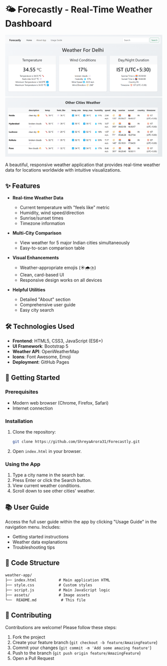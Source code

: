 # 🌤️ Forecastly - Real-Time Weather Dashboard

![alt text](image-2.png)![alt text](image-1.png)

A beautiful, responsive weather application that provides real-time weather data for locations worldwide with intuitive visualizations.

## ✨ Features

- **Real-time Weather Data**

  - Current temperature with "feels like" metric
  - Humidity, wind speed/direction
  - Sunrise/sunset times
  - Timezone information

- **Multi-City Comparison**

  - View weather for 5 major Indian cities simultaneously
  - Easy-to-scan comparison table

- **Visual Enhancements**

  - Weather-appropriate emojis (☀️🌧️⛈️)
  - Clean, card-based UI
  - Responsive design works on all devices

- **Helpful Utilities**
  - Detailed "About" section
  - Comprehensive user guide
  - Easy city search

## 🛠️ Technologies Used

- **Frontend**: HTML5, CSS3, JavaScript (ES6+)
- **UI Framework**: Bootstrap 5
- **Weather API**: OpenWeatherMap
- **Icons**: Font Awesome, Emoji
- **Deployment**: GitHub Pages

## 🚀 Getting Started

### Prerequisites

- Modern web browser (Chrome, Firefox, Safari)
- Internet connection

### Installation

1. Clone the repository:
   ```bash
   git clone https://github.com/ShreyaArora31/Forecastly.git
   ```
2. Open `index.html` in your browser.

### Using the App

1. Type a city name in the search bar.
2. Press Enter or click the Search button.
3. View current weather conditions.
4. Scroll down to see other cities' weather.

## 📚 User Guide

Access the full user guide within the app by clicking "Usage Guide" in the navigation menu. Includes:

- Getting started instructions
- Weather data explanations
- Troubleshooting tips

## 📝 Code Structure

```
weather-app/
├── index.html          # Main application HTML
├── style.css           # Custom styles
├── script.js           # Main JavaScript logic
├── assets/             # Image assets
└──  README.md           # This file
```

## 🤝 Contributing

Contributions are welcome! Please follow these steps:

1. Fork the project
2. Create your feature branch (`git checkout -b feature/AmazingFeature`)
3. Commit your changes (`git commit -m 'Add some amazing feature'`)
4. Push to the branch (`git push origin feature/AmazingFeature`)
5. Open a Pull Request
